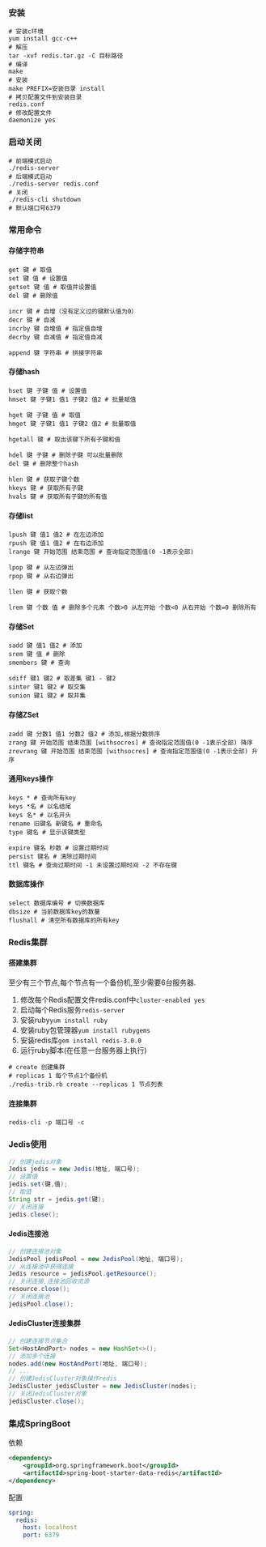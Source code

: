 ### 安装

```shell
# 安装c环境
yum install gcc-c++
# 解压
tar -xvf redis.tar.gz -C 目标路径
# 编译
make
# 安装
make PREFIX=安装目录 install
# 拷贝配置文件到安装目录
redis.conf
# 修改配置文件
daemonize yes
```

### 启动关闭

```shell
# 前端模式启动
./redis-server
# 后端模式启动
./redis-server redis.conf
# 关闭
./redis-cli shutdown
# 默认端口号6379
```

### 常用命令

#### 存储字符串

```shell
get 键 # 取值
set 键 值 # 设置值
getset 键 值 # 取值并设置值
del 键 # 删除值

incr 键 # 自增（没有定义过的键默认值为0）
decr 键 # 自减
incrby 键 自增值 # 指定值自增
decrby 键 自减值 # 指定值自减

append 键 字符串 # 拼接字符串
```

#### 存储hash

```shell
hset 键 子键 值 # 设置值
hmset 键 子键1 值1 子键2 值2 # 批量赋值

hget 键 子键 值 # 取值
hmget 键 子键1 值1 子键2 值2 # 批量取值

hgetall 键 # 取出该键下所有子键和值

hdel 键 子键 # 删除子键 可以批量删除
del 键 # 删除整个hash

hlen 键 # 获取子键个数
hkeys 键 # 获取所有子键
hvals 键 # 获取所有子键的所有值
```

#### 存储list

```shell
lpush 键 值1 值2 # 在左边添加
rpush 键 值1 值2 # 在右边添加 
lrange 键 开始范围 结束范围 # 查询指定范围值(0 -1表示全部)

lpop 键 # 从左边弹出
rpop 键 # 从右边弹出

llen 键 # 获取个数

lrem 键 个数 值 # 删除多个元素 个数>0 从左开始 个数<0 从右开始 个数=0 删除所有
```

#### 存储Set

```shell
sadd 键 值1 值2 # 添加
srem 键 值 # 删除
smembers 键 # 查询

sdiff 键1 键2 # 取差集 键1 - 键2
sinter 键1 键2 # 取交集
sunion 键1 键2 # 取并集
```

#### 存储ZSet

```shell
zadd 键 分数1 值1 分数2 值2 # 添加,根据分数排序
zrang 键 开始范围 结束范围 [withsocres] # 查询指定范围值(0 -1表示全部) 降序
zrevrang 键 开始范围 结束范围 [withsocres] # 查询指定范围值(0 -1表示全部) 升序
```

#### 通用keys操作

```shell
keys * # 查询所有key
keys *名 # 以名结尾
keys 名* # 以名开头
rename 旧键名 新键名 # 重命名
type 键名 # 显示该键类型

expire 键名 秒数 # 设置过期时间
persist 键名 # 清除过期时间
ttl 键名 # 查询过期时间 -1 未设置过期时间 -2 不存在键
```

#### 数据库操作

```shell
select 数据库编号 # 切换数据库
dbsize # 当前数据库key的数量
flushall # 清空所有数据库的所有key
```

### Redis集群

#### 搭建集群

至少有三个节点,每个节点有一个备份机,至少需要6台服务器.

1. 修改每个Redis配置文件redis.conf中` cluster-enabled yes `
2. 启动每个Redis服务` redis-server `
3. 安装ruby` yum install ruby `
4. 安装ruby包管理器` yum install rubygems `
5. 安装redis库` gem install redis-3.0.0 `
6. 运行ruby脚本(在任意一台服务器上执行)

```shell
# create 创建集群
# replicas 1 每个节点1个备份机
./redis-trib.rb create --replicas 1 节点列表
```

#### 连接集群

` redis-cli -p 端口号 -c `

### Jedis使用

```java
// 创建jedis对象
Jedis jedis = new Jedis(地址, 端口号);
// 设置值
jedis.set(键,值);
// 取值
String str = jedis.get(键);
// 关闭连接
jedis.close();
```

#### Jedis连接池

```java
// 创建连接池对象
JedisPool jedisPool = new JedisPool(地址, 端口号);
// 从连接池中获得连接
Jedis resource = jedisPool.getResource();
// 关闭连接,连接池回收资源
resource.close();
// 关闭连接池
jedisPool.close();
```

#### JedisCluster连接集群

```java
// 创建连接节点集合
Set<HostAndPort> nodes = new HashSet<>();
// 添加多个连接
nodes.add(new HostAndPort(地址, 端口号);
// ...
// 创建JedisCluster对象操作redis
JedisCluster jedisCluster = new JedisCluster(nodes);
// 关闭JedisCluster对象
jedisCluster.close();
```

### 集成SpringBoot

依赖

```xml
<dependency>
	<groupId>org.springframework.boot</groupId>
	<artifactId>spring-boot-starter-data-redis</artifactId>
</dependency>
```

配置

```yaml
spring:
  redis:
    host: localhost
    port: 6379
```


